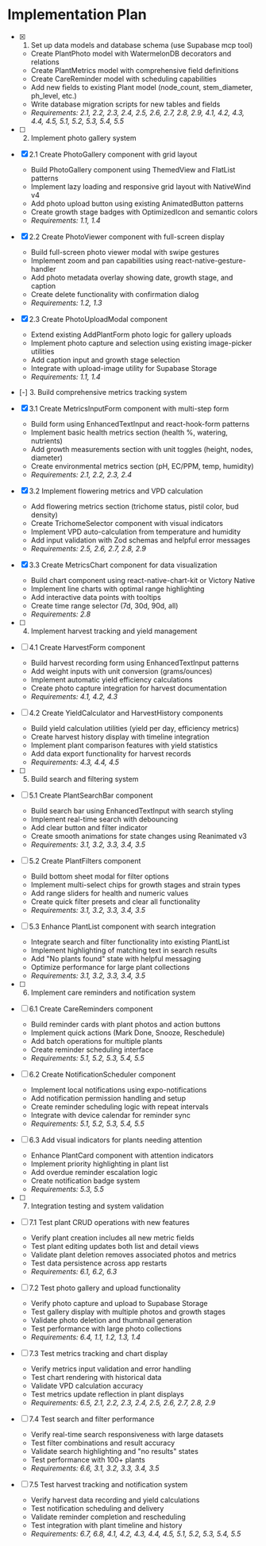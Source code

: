 # Implementation Plan

- [x] 1. Set up data models and database schema (use Supabase mcp tool)















  - Create PlantPhoto model with WatermelonDB decorators and relations
  - Create PlantMetrics model with comprehensive field definitions
  - Create CareReminder model with scheduling capabilities
  - Add new fields to existing Plant model (node_count, stem_diameter, ph_level, etc.)
  - Write database migration scripts for new tables and fields
  - _Requirements: 2.1, 2.2, 2.3, 2.4, 2.5, 2.6, 2.7, 2.8, 2.9, 4.1, 4.2, 4.3, 4.4, 4.5, 5.1, 5.2, 5.3, 5.4, 5.5_

- [ ] 2. Implement photo gallery system





- [x] 2.1 Create PhotoGallery component with grid layout


  - Build PhotoGallery component using ThemedView and FlatList patterns
  - Implement lazy loading and responsive grid layout with NativeWind v4
  - Add photo upload button using existing AnimatedButton patterns
  - Create growth stage badges with OptimizedIcon and semantic colors
  - _Requirements: 1.1, 1.4_

- [x] 2.2 Create PhotoViewer component with full-screen display


  - Build full-screen photo viewer modal with swipe gestures
  - Implement zoom and pan capabilities using react-native-gesture-handler
  - Add photo metadata overlay showing date, growth stage, and caption
  - Create delete functionality with confirmation dialog
  - _Requirements: 1.2, 1.3_




- [x] 2.3 Create PhotoUploadModal component


  - Extend existing AddPlantForm photo logic for gallery uploads
  - Implement photo capture and selection using existing image-picker utilities
  - Add caption input and growth stage selection
  - Integrate with upload-image utility for Supabase Storage
  - _Requirements: 1.1, 1.4_

- [-] 3. Build comprehensive metrics tracking system


- [x] 3.1 Create MetricsInputForm component with multi-step form



  - Build form using EnhancedTextInput and react-hook-form patterns
  - Implement basic health metrics section (health %, watering, nutrients)
  - Add growth measurements section with unit toggles (height, nodes, diameter)
  - Create environmental metrics section (pH, EC/PPM, temp, humidity)
  - _Requirements: 2.1, 2.2, 2.3, 2.4_

- [x] 3.2 Implement flowering metrics and VPD calculation



  - Add flowering metrics section (trichome status, pistil color, bud density)
  - Create TrichomeSelector component with visual indicators
  - Implement VPD auto-calculation from temperature and humidity
  - Add input validation with Zod schemas and helpful error messages
  - _Requirements: 2.5, 2.6, 2.7, 2.8, 2.9_

- [x] 3.3 Create MetricsChart component for data visualization
















  - Build chart component using react-native-chart-kit or Victory Native
  - Implement line charts with optimal range highlighting
  - Add interactive data points with tooltips
  - Create time range selector (7d, 30d, 90d, all)
  - _Requirements: 2.8_

- [ ] 4. Implement harvest tracking and yield management



- [ ] 4.1 Create HarvestForm component


  - Build harvest recording form using EnhancedTextInput patterns
  - Add weight inputs with unit conversion (grams/ounces)
  - Implement automatic yield efficiency calculations
  - Create photo capture integration for harvest documentation
  - _Requirements: 4.1, 4.2, 4.3_

- [ ] 4.2 Create YieldCalculator and HarvestHistory components
  - Build yield calculation utilities (yield per day, efficiency metrics)
  - Create harvest history display with timeline integration
  - Implement plant comparison features with yield statistics
  - Add data export functionality for harvest records
  - _Requirements: 4.3, 4.4, 4.5_

- [ ] 5. Build search and filtering system
- [ ] 5.1 Create PlantSearchBar component
  - Build search bar using EnhancedTextInput with search styling
  - Implement real-time search with debouncing
  - Add clear button and filter indicator
  - Create smooth animations for state changes using Reanimated v3
  - _Requirements: 3.1, 3.2, 3.3, 3.4, 3.5_

- [ ] 5.2 Create PlantFilters component
  - Build bottom sheet modal for filter options
  - Implement multi-select chips for growth stages and strain types
  - Add range sliders for health and numeric values
  - Create quick filter presets and clear all functionality
  - _Requirements: 3.1, 3.2, 3.3, 3.4, 3.5_

- [ ] 5.3 Enhance PlantList component with search integration
  - Integrate search and filter functionality into existing PlantList
  - Implement highlighting of matching text in search results
  - Add "No plants found" state with helpful messaging
  - Optimize performance for large plant collections
  - _Requirements: 3.1, 3.2, 3.3, 3.4, 3.5_

- [ ] 6. Implement care reminders and notification system
- [ ] 6.1 Create CareReminders component
  - Build reminder cards with plant photos and action buttons
  - Implement quick actions (Mark Done, Snooze, Reschedule)
  - Add batch operations for multiple plants
  - Create reminder scheduling interface
  - _Requirements: 5.1, 5.2, 5.3, 5.4, 5.5_

- [ ] 6.2 Create NotificationScheduler component
  - Implement local notifications using expo-notifications
  - Add notification permission handling and setup
  - Create reminder scheduling logic with repeat intervals
  - Integrate with device calendar for reminder sync
  - _Requirements: 5.1, 5.2, 5.3, 5.4, 5.5_

- [ ] 6.3 Add visual indicators for plants needing attention
  - Enhance PlantCard component with attention indicators
  - Implement priority highlighting in plant list
  - Add overdue reminder escalation logic
  - Create notification badge system
  - _Requirements: 5.3, 5.5_

- [ ] 7. Integration testing and system validation
- [ ] 7.1 Test plant CRUD operations with new features
  - Verify plant creation includes all new metric fields
  - Test plant editing updates both list and detail views
  - Validate plant deletion removes associated photos and metrics
  - Test data persistence across app restarts
  - _Requirements: 6.1, 6.2, 6.3_

- [ ] 7.2 Test photo gallery and upload functionality
  - Verify photo capture and upload to Supabase Storage
  - Test gallery display with multiple photos and growth stages
  - Validate photo deletion and thumbnail generation
  - Test performance with large photo collections
  - _Requirements: 6.4, 1.1, 1.2, 1.3, 1.4_

- [ ] 7.3 Test metrics tracking and chart display
  - Verify metrics input validation and error handling
  - Test chart rendering with historical data
  - Validate VPD calculation accuracy
  - Test metrics update reflection in plant displays
  - _Requirements: 6.5, 2.1, 2.2, 2.3, 2.4, 2.5, 2.6, 2.7, 2.8, 2.9_

- [ ] 7.4 Test search and filter performance
  - Verify real-time search responsiveness with large datasets
  - Test filter combinations and result accuracy
  - Validate search highlighting and "no results" states
  - Test performance with 100+ plants
  - _Requirements: 6.6, 3.1, 3.2, 3.3, 3.4, 3.5_

- [ ] 7.5 Test harvest tracking and notification system
  - Verify harvest data recording and yield calculations
  - Test notification scheduling and delivery
  - Validate reminder completion and rescheduling
  - Test integration with plant timeline and history
  - _Requirements: 6.7, 6.8, 4.1, 4.2, 4.3, 4.4, 4.5, 5.1, 5.2, 5.3, 5.4, 5.5_